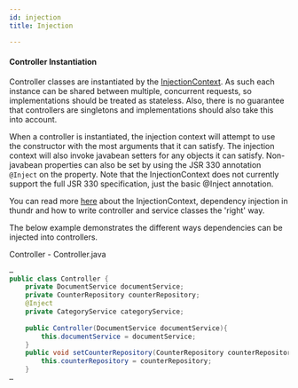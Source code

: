 ```yaml
---
id: injection
title: Injection

---
```


#### Controller Instantiation

Controller classes are instantiated by the [InjectionContext](modules/thundr/injection-context.html#injectionContext). As such each instance can be shared between multiple, concurrent requests, so implementations should be treated as stateless.
Also, there is no guarantee that controllers are singletons and implementations should also take this into account.

When a controller is instantiated, the injection context will attempt to use the constructor with the most arguments that it can satisfy.
The injection context will also invoke javabean setters for any objects it can satisfy.
Non-javabean properties can also be set by using the JSR 330 annotation `@Inject` on the property. Note that the InjectionContext does not currently support the full JSR 330 specification, just the basic @Inject annotation.

You can read more [here](modules/thundr/injection-context.html) about the InjectionContext, dependency injection in thundr and how to write controller and service classes the 'right' way. 

The below example demonstrates the different ways dependencies can be injected into controllers.

Controller - Controller.java

```java
…
public class Controller {
	private DocumentService documentService;
	private CounterRepository counterRepository;
	@Inject
	private CategoryService categoryService;
	
	public Controller(DocumentService documentService){
		this.documentService = documentService;
	}
	public void setCounterRepository(CounterRepository counterRepository){
		this.counterRepository = counterRepository;
	}
…
```